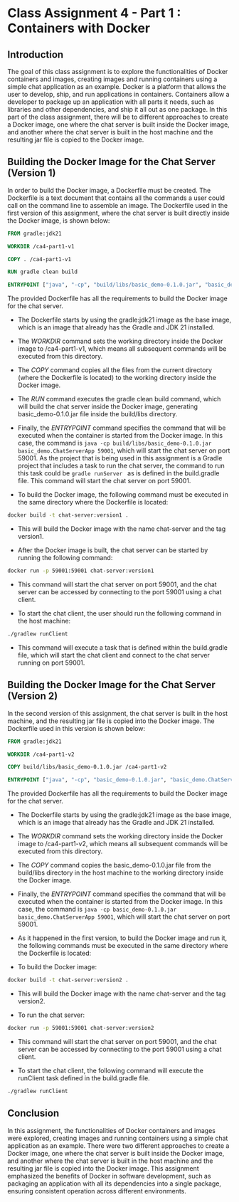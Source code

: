 # Class Assignment 4 - Part 1 : Containers with Docker

## Introduction
The goal of this class assignment is to explore the functionalities of Docker containers and images, creating images and running 
containers using a simple chat application as an example. 
Docker is a platform that allows the user to develop, ship, and run applications in containers. Containers allow a developer to 
package up an application with all parts it needs, such as libraries and other dependencies, and ship it all out as one package.
In this part of the class assignment, there will be to different approaches to create a Docker image, one where the chat server is built
inside the Docker image, and another where the chat server is built in the host machine and the resulting jar file is copied to the Docker image.

## Building the Docker Image for the Chat Server (Version 1)

In order to build the Docker image, a Dockerfile must be created. The Dockerfile is a text document that contains all the commands a user
could call on the command line to assemble an image. The Dockerfile used in the first version of this assignment, where the chat server is
built directly inside the Docker image, is shown below:

```Dockerfile
FROM gradle:jdk21

WORKDIR /ca4-part1-v1

COPY . /ca4-part1-v1

RUN gradle clean build

ENTRYPOINT ["java", "-cp", "build/libs/basic_demo-0.1.0.jar", "basic_demo.ChatServerApp", "59001"]
```

The provided Dockerfile has all the requirements to build the Docker image for the chat server.
 - The Dockerfile starts by using the gradle:jdk21 image as the base image, which is an image that already has the Gradle and JDK 21 installed. 
 - The *WORKDIR* command sets the working directory inside the Docker image to /ca4-part1-v1, which means all subsequent commands will be executed from this directory. 
 - The *COPY* command copies all the files from the current directory (where the Dockerfile is located) to the working directory inside the Docker image. 
 - The *RUN* command executes the gradle clean build command, which will build the chat server inside the Docker image, generating basic_demo-0.1.0.jar file inside the build/libs directory.
 - Finally, the *ENTRYPOINT* command specifies the command that will be executed when the container is started from the Docker image. In this case, the command is 
```java -cp build/libs/basic_demo-0.1.0.jar basic_demo.ChatServerApp 59001```, which will start the chat server on port 59001.
As the project that is being used in this assignment is a Gradle project that includes a task to run the chat server, the command to run this task could be ```gradle runServer ``` as is defined in 
the build.gradle file. This command will start the chat server on port 59001.

 - To build the Docker image, the following command must be executed in the same directory where the Dockerfile is located:

```bash
docker build -t chat-server:version1 .
```

 - This will build the Docker image with the name chat-server and the tag version1.


 - After the Docker image is built, the chat server can be started by running the following command:

```bash
docker run -p 59001:59001 chat-server:version1
```
 - This command will start the chat server on port 59001, and the chat server can be accessed by connecting to the port 59001 using a chat client.

 - To start the chat client, the user should run the following command in the host machine:

```bash
./gradlew runClient
```
 - This command will execute a task that is defined within the build.gradle file, which will start the chat client and connect to the chat server running on port 59001.

## Building the Docker Image for the Chat Server (Version 2)

In the second version of this assignment, the chat server is built in the host machine, and the resulting jar file is copied into the Docker image.
The Dockerfile used in this version is shown below: 

```Dockerfile
FROM gradle:jdk21

WORKDIR /ca4-part1-v2

COPY build/libs/basic_demo-0.1.0.jar /ca4-part1-v2

ENTRYPOINT ["java", "-cp", "basic_demo-0.1.0.jar", "basic_demo.ChatServerApp", "59001"]
```

The provided Dockerfile has all the requirements to build the Docker image for the chat server.
 - The Dockerfile starts by using the gradle:jdk21 image as the base image, which is an image that already has the Gradle and JDK 21 installed. 
 - The *WORKDIR* command sets the working directory inside the Docker image to /ca4-part1-v2, which means all subsequent commands will be executed from this directory. 
 - The *COPY* command copies the basic_demo-0.1.0.jar file from the build/libs directory in the host machine to the working directory inside the Docker image. 
 - Finally, the *ENTRYPOINT* command specifies the command that will be executed when the container is started from the Docker image. In this case, the command is 
```java -cp basic_demo-0.1.0.jar basic_demo.ChatServerApp 59001```, which will start the chat server on port 59001.

 - As it happened in the first version, to build the Docker image and run it, the following commands must be executed in the same directory where the Dockerfile is located:
 - To build the Docker image:
```bash
docker build -t chat-server:version2 .
```
 - This will build the Docker image with the name chat-server and the tag version2.

 - To run the chat server:
```bash
docker run -p 59001:59001 chat-server:version2
```
 - This command will start the chat server on port 59001, and the chat server can be accessed by connecting to the port 59001 using a chat client.

 - To start the chat client, the following command will execute the runClient task defined in the build.gradle file.

```bash
./gradlew runClient
```

## Conclusion

In this assignment, the functionalities of Docker containers and images were explored, creating images and running containers using a simple
chat application as an example. There were two different approaches to create a Docker image, one where the chat server is built inside the Docker image,
and another where the chat server is built in the host machine and the resulting jar file is copied into the Docker image.
This assignment emphasized the benefits of Docker in software development, such as packaging an application with all its dependencies into a single package, 
ensuring consistent operation across different environments.







